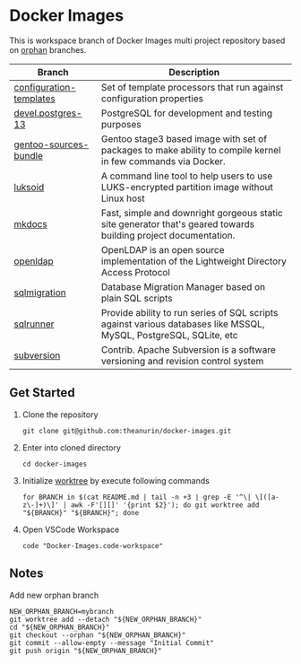 # Docker Images

This is workspace branch of Docker Images multi project repository based on [orphan](https://git-scm.com/docs/git-checkout#Documentation/git-checkout.txt---orphanltnew-branchgt) branches.

| Branch                                                         | Description                                                                                                          |
|----------------------------------------------------------------|----------------------------------------------------------------------------------------------------------------------|
| [configuration-templates](../../tree/configuration-templates)  | Set of template processors that run against configuration properties                                                 |
| [devel.postgres-13](../../tree/devel.postgres-13)              | PostgreSQL for development and testing purposes                                                                      |
| [gentoo-sources-bundle](../../tree/gentoo-sources-bundle)      | Gentoo stage3 based image with set of packages to make ability to compile kernel in few commands via Docker.         |
| [luksoid](../../tree/luksoid)                                  | A command line tool to help users to use LUKS-encrypted partition image without Linux host                           |
| [mkdocs](../../tree/mkdocs)                                    | Fast, simple and downright gorgeous static site generator that's geared towards building project documentation.      |
| [openldap](../../tree/openldap)                                | OpenLDAP is an open source implementation of the Lightweight Directory Access Protocol                               |
| [sqlmigration](../../tree/sqlmigration)                        | Database Migration Manager based on plain SQL scripts                                                                |
| [sqlrunner](../../tree/sqlrunner)                              | Provide ability to run series of SQL scripts against various databases like MSSQL, MySQL, PostgreSQL, SQLite, etc    |
| [subversion](../../tree/subversion)                            | Contrib. Apache Subversion is a software versioning and revision control system                                      |

## Get Started

1. Clone the repository
	```shell
	git clone git@github.com:theanurin/docker-images.git
	```
1. Enter into cloned directory
	```shell
	cd docker-images
	```
1. Initialize [worktree](https://git-scm.com/docs/git-worktree) by execute following commands
	```shell
	for BRANCH in $(cat README.md | tail -n +3 | grep -E '^\| \[([a-z\-]+)\]' | awk -F'[][]' '{print $2}'); do git worktree add "${BRANCH}" "${BRANCH}"; done
	```
1. Open VSCode Workspace
	```shell
	code "Docker-Images.code-workspace"
	```

## Notes

Add new orphan branch

```shell
NEW_ORPHAN_BRANCH=mybranch
git worktree add --detach "${NEW_ORPHAN_BRANCH}"
cd "${NEW_ORPHAN_BRANCH}"
git checkout --orphan "${NEW_ORPHAN_BRANCH}"
git commit --allow-empty --message "Initial Commit"
git push origin "${NEW_ORPHAN_BRANCH}"
```
